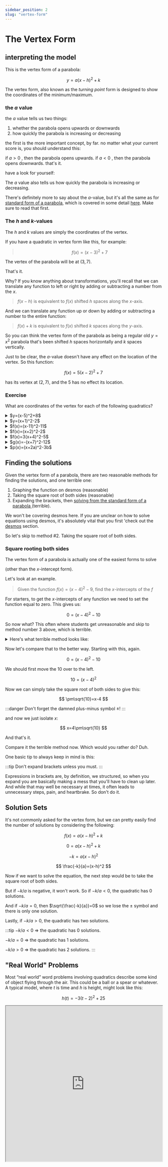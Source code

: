 ```yaml
---
sidebar_position: 2
slug: "vertex-form"
---
```

# The Vertex Form 

## interpreting the model
This is the vertex form of a parabola:

$$y=a(x-h)^2+k$$

The vertex form, also known as the *turning point* form is designed to show the coordinates of the minimum/maximum.

### the *a* value
the *a* value tells us two things:
1. whether the parabola opens upwards or downwards
2. how quickly the parabola is increasing or decreasing

the first is the more important concept, by far.
no matter what your current score is, you should understand this:

if $a>0$ , then the parabola opens upwards.
if $a<0$ , then the parabola opens downwards. that's it.

have a look for yourself:

<DesmosDetails id="seechwqkad" summary="try sliding the a value around, see what happens." />

The *a* value also tells us how quickly the parabola is increasing or decreasing.

There's definitely more to say about the $a$-value,
but it's all the same as for [standard form of a parabola](/docs/math/advanced/quadratics/standard-form.md),
which is covered in some detail [here](/docs/math/advanced/quadratics/standard-form.md#the-a-value).
Make sure to read that first.


### The $h$ and $k$-values

The $h$ and $k$ values are simply the coordinates of the vertex.

If you have a quadratic in vertex form like this, for example:

> $$f(x)=(x-3)^2+7$$

The vertex of the parabola will be at $(3,7)$.

That's it. 

<!-- TODO: #links add link uncreated transformations -->
Why? If you know anything about transformations,
you'll recall that we can translate any function to left or right
by adding or subtracting a number from the $x$. 

> $f(x-h)$ is equivalent to $f(x)$ shifted $h$ spaces along the $x$-axis. 

And we can translate any function up or down by adding or subtracting a 
number to the entire function:

> $f(x) + k$ is equivalent to $f(x)$ shifted $k$ spaces along the $y$-axis. 

So you can think the vertex form of the parabola as being a regular old $y=x^2$ parabola
that's been shifted $h$ spaces horizontally and $k$ spaces vertically.

Just to be clear, the $a$-value doesn't have any effect on the location of the vertex.
So this function:

$$
f(x)=5(x-2)^2+7
$$

has its vertex at $(2, 7)$, and the $5$ has no effect its location.

<DesmosDetails summary="Try messing around with some a values to see for yourself" id="whj0rsaw87" />

### Exercise
What are coordinates of the vertex for each of the following quadratics?

<details>
    <summary>$y=(x-5)^2+8$</summary>

    The vertex is at $(5, 8)$
</details>
<details>
    <summary>$y=(x+1)^2-2$</summary>

    The vertex is at $(-1, -2)$
</details>
<details>
    <summary>$f(x)=(x-11)^2-11$</summary>

    The vertex is at $(11, -11)$
</details>
<details>
    <summary>$f(x)=(x+2)^2-2$</summary>

    The vertex is at $(-2, -2)$
</details>
<details>
    <summary>$f(x)=3(x+4)^2-5$</summary>

    The $a$-value has no impact on the vertex,
    so the vertex is simply at $(-4, -5)$,
    just like for the other examples.
</details>
<details>
    <summary>$g(x)=-(x+7)^2-12$</summary>

    The negative $a$-value also has no impact on the vertex,
    so the vertex is simply at $(-7, -12)$,
    just like for the other examples.
</details>
<details>
    <summary>$p(x)=(x+2a)^2-3b$</summary>

    Don't let the letters confuse you!
    $2a$ is just a number,
    as is $3b$.
    So the vertex is at $(-2a, -3b)$
</details>


## Finding the solutions

Given the vertex form of a parabola,
there are two reasonable methods for finding the solutions,
and one terrible one:

1. Graphing the function on desmos (reasonable)
2. Taking the square root of both sides (reasonable)
3. Expanding the brackets, then [solving from the standard form of a parabola ](/docs/math/advanced/quadratics/standard-form.md#finding-solutions) (terrible).

We won't be covering desmos here.
If you are unclear on how to solve equations using desmos,
it's absolutely vital that you first 'check out the [desmos](/docs/math/desmos/applications.md) section. 

So let's skip to method #2. Taking the square root of both sides. 

### Square rooting both sides 

The vertex form of a parabola is actually one of the easiest forms to solve 
<!-- TODO: #link -->
(other than the $x$-intercept form).

Let's look at an example. 

> Given the function $f(x)=(x-4)^2-9$, find the $x$-intercepts of the $f$

<!-- TODO: #link -->
For starters, to get the $x$-intercepts of any function we need to set the function equal to zero. This gives us:

$$
0=(x-4)^2-10
$$

So now what? 
This often where students get unreasonable and skip to method number 3 above,
which is terrible.

<details>
    <summary>Here's what terrible method looks like:</summary>

    $0=(x-4)^2-10$

    $0=x^2-8x+16-10$

    $0=x^2-8x+6$

    This, alas, does not factor.

    So can complete the square, 
    which takes us back to where we started,
    or we can use the quadratic formula, 

    $$
    x=\frac{-b}{2a}\pm\frac{\sqrt{b^{2}-4ac}}{2a}
    $$

    where $a=1$, $b=-8$, $c=6$.

    This gives us the following:

    $$
    x=\frac{-\left(-8\right)}{2\left(1\right)}\pm\frac{\sqrt{\left(-8\right)^{2}-4\left(1\right)\left(6\right)}}{2\left(1\right)}
    $$

    $$
    x=\frac{8}{2}\pm\frac{\sqrt{64-24}}{2}
    $$

    $$
    x=4\pm\frac{\sqrt{40}}{2}
    $$

    $$
    x=4\pm\frac{\sqrt{4\cdot10}}{2}
    $$

    $$
    x=4\pm\frac{\sqrt{4}\cdot\sqrt{10}}{2}
    $$

    $$
    x=4\pm\frac{2\cdot\sqrt{10}}{2}
    $$

    $$
    x=4\pm\sqrt{10}
    $$

</details>

Now let's compare that to the better way. Starting with this, again.

$$
0=(x-4)^2-10
$$

We should first move the $10$ over to the left.

$$
10=(x-4)^2
$$

Now we can simply take the square root of both sides to give this:

$$
\pm\sqrt{10}=x-4
$$

:::danger
Don't forget the damned plus-minus symbol $\pm$!
:::

and now we just isolate $x$:

$$
x=4\pm\sqrt{10}
$$

And that's it.

Compare it the terrible method now. Which would you rather do? Duh.

One basic tip to always keep in mind is this:

:::tip
Don't expand brackets unless you must.
:::

Expressions in brackets are, by definition, we structured,
so when you expand you are basically making a mess 
that you'll have to clean up later. 
And while that may well be necessary at times, 
it often leads to unnecessary steps, pain, and heartbrake.
So don't do it.


## Solution Sets

It's not commonly asked for the vertex form, but we can pretty easily find the number of solutions by considering the following:

$$
f(x)=a(x-h)^2+k
$$

$$
0=a(x-h)^2+k
$$

$$
-k=a(x-h)^2
$$

$$
\frac{-k}{a}=(x-h)^2
$$

Now if we want to solve the equation,
the next step would be to take the square root of both sides.

But if $-k/a$ is negative, it won't work. 
So if $-k/a<0$, the quadratic has 0 solutions.

And if $-k/a=0$, then $\sqrt{\frac{-k}{a}}=0$ 
so we lose the $\pm$ symbol and there is only one solution.

Lastly, if $-k/a>0$, the quadratic has two solutions.

:::tip
$-k/a<0$ => the quadratic has 0 solutions.

$-k/a=0$ => the quadratic has 1 solutions.

$-k/a>0$ => the quadratic has 2 solutions.
:::

## "Real World" Problems

Most “real world” word problems involving quadratics describe some kind of object flying through the air.
This could be a ball or a spear or whatever.
A typical model, where $t$ is time and $h$ is height, might look like this:

$$
h(t)=-3(t-2)^2+25
$$

<iframe 
    width="100%" 
    height="500px" 
    src="https://www.desmos.com/calculator/ww53z3vgw7?embed"
/>

In this model, the function $h$ shows the height of an object flying through the air over time.
You can even visualize the object starting on the left hand side of the graph and ending on the floor on the right hand side.

When the quadratic model is in the vertex form,
the values of $h$ and $k$ tell us where the object reaches its lowest or, in this case, highest point.

So if you see a real-world quadratic modelling problem where the model is in the vertex form,
you should already anticipate that the answer will probably include the words
*minimum* / *maximum* / *highest* / *lowest*.


<!-- TODO: #exercises -->
<!-- ## Exercises -->
